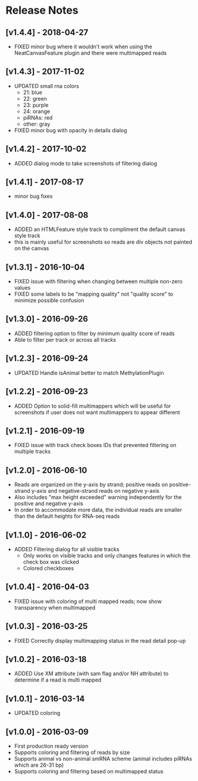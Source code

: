 # Release Notes

## [v1.4.4] - 2018-04-27
- FIXED minor bug where it wouldn't work when using the NeatCanvasFeature plugin and there were multimapped reads

## [v1.4.3] - 2017-11-02
- UPDATED small rna colors
  - 21: blue
  - 22: green
  - 23: purple
  - 24: orange
  - piRNAs: red
  - other: gray
- FIXED minor bug with opacity in details dialog

## [v1.4.2] - 2017-10-02
- ADDED dialog mode to take screenshots of filtering dialog

## [v1.4.1] - 2017-08-17
- minor bug fixes

## [v1.4.0] - 2017-08-08
- ADDED an HTMLFeature style track to compliment the default canvas style track
- this is mainly useful for screenshots so reads are div objects not painted on the canvas

## [v1.3.1] - 2016-10-04
- FIXED issue with filtering when changing between multiple non-zero values
- FIXED some labels to be "mapping quality" not "quality score" to minimize possible confusion

## [v1.3.0] - 2016-09-26
- ADDED filtering option to filter by minimum quality score of reads
- Able to filter per track or across all tracks

## [v1.2.3] - 2016-09-24
- UPDATED Handle isAnimal better to match MethylationPlugin

## [v1.2.2] - 2016-09-23
- ADDED Option to solid-fill multimappers which will be useful for screenshots if user does not want multimappers to appear different

## [v1.2.1] - 2016-09-19
- FIXED issue with track check boxes IDs that prevented filtering on multiple tracks

## [v1.2.0] - 2016-06-10
- Reads are organized on the y-axis by strand; positive reads on positive-strand y-axis and negative-strand reads on negative y-axis
- Also includes "max height exceeded" warning independently for the positive and negative y-axis
- In order to accommodate more data, the individual reads are smaller than the default heights for RNA-seq reads

## [v1.1.0] - 2016-06-02
- ADDED Filtering dialog for all visible tracks
  - Only works on visible tracks and only changes features in which the check box was clicked
  - Colored checkboxes

## [v1.0.4] - 2016-04-03
- FIXED issue with coloring of multi mapped reads; now show transparency when multimapped

## [v1.0.3] - 2016-03-25
- FIXED Correctly display multimapping status in the read detail pop-up

## [v1.0.2] - 2016-03-18
- ADDED Use XM attribute (with sam flag and/or NH attribute) to determine if a read is multi mapped

## [v1.0.1] - 2016-03-14
- UPDATED coloring

## [v1.0.0] - 2016-03-09
- First production ready version
- Supports coloring and filtering of reads by size
- Supports animal vs non-animal smRNA scheme (animal includes piRNAs which are 26-31 bp)
- Supports coloring and filtering based on multimapped status